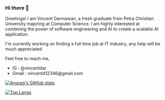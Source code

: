 ### Hi there 👋

Greetings! I am Vincent Darmawan, a fresh graduate from Petra Christian University majoring at Computer Science. I am highly interested at combining the power of software engineering and AI to create a scalable AI application.

I'm currently working on finding a full time job at IT industry, any help will be much appreciated

Feel free to reach me,
<ul>
  <li>IG      : @vincentdar</li>
  <li>Gmail   : vincentd12346@gmail.com</li>
</ul>

[![Anurag's GitHub stats](https://github-readme-stats.vercel.app/api?username=vincentdar)](https://github.com/anuraghazra/github-readme-stats)

[![Top Langs](https://github-readme-stats.vercel.app/api/top-langs/?username=vincentdar)](https://github.com/anuraghazra/github-readme-stats)

<!--
**vincentdar/vincentdar** is a ✨ _special_ ✨ repository because its `README.md` (this file) appears on your GitHub profile.

Here are some ideas to get you started:

- 🔭 I’m currently working on ...
- 🌱 I’m currently learning ...
- 👯 I’m looking to collaborate on ...
- 🤔 I’m looking for help with ...
- 💬 Ask me about ...
- 📫 How to reach me: ...
- 😄 Pronouns: ...
- ⚡ Fun fact: ...
-->
